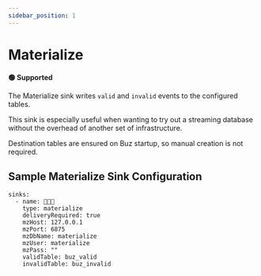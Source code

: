 ```yaml
---
sidebar_position: 1
---
```


# Materialize

**🟢 Supported**

The Materialize sink writes `valid` and `invalid` events to the configured tables.

This sink is especially useful when wanting to try out a streaming database without the overhead of another set of infrastructure.

Destination tables are ensured on Buz startup, so manual creation is not required.


## Sample Materialize Sink Configuration

```
sinks:
  - name: 🚀🚀🚀
    type: materialize
    deliveryRequired: true
    mzHost: 127.0.0.1
    mzPort: 6875
    mzDbName: materialize
    mzUser: materialize
    mzPass: ""
    validTable: buz_valid
    invalidTable: buz_invalid
```
